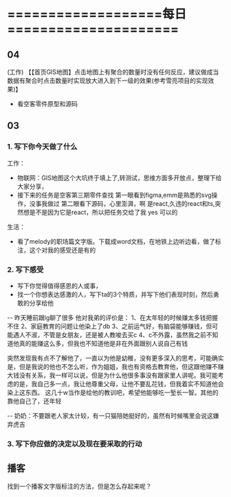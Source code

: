 # ===================每日=====================
## 04
(工作)
【【首页GIS地图】点击地图上有聚合的数量时没有任何反应，建议做成当数据有聚合时点击数量时实现放大进入到下一级的效果(参考雪亮项目的实现效果)】

- 看空客零件原型和源码

## 03
### 1. 写下你今天做了什么
工作：
- 物联网：GIS地图这个大坑终于填上了,转测试，思维方面多开放点，整理下给大家分享，
- 接下来的任务是空客第三期零件查找
    第一眼看到figma,emm是熟悉的svg操作，没事我做过
    第二眼看下源码，心里澎湃，啊 是react,久违的react和ts,突然想是不是因为它是react，所以把任务交给了我
    yes 可以的

生活：
- 看了melody的职场篇文字版。下载成word文档，在地铁上边听边看，做了标注，这个对我的感受还是有的

### 2. 写下感受
- 写下你觉得值得感恩的人或事，
- 找一个你想表达感激的人，写下ta的3个特质，并写下他们表现时刻，然后勇敢的分享给他

-- 昨天睡前跟lg聊了很多
他对我弟的评价是：
1、在太年轻的时候赚太多钱把握不住
2、家庭教育的问题让他染上了db
3、之前运气好，有脑袋能够赚钱，但可能遇人不淑，不管是女朋友，还是被人教唆去买c
4、c不外露，虽然我之前不知道他真的能赚这么多，但我也不知道他是非在外面跟别人说自己有钱

突然发现我有点不了解他了，一直以为他是幼稚，没有更多深入的思考，可能确实是，但是我说的他也不怎么听，作为姐姐，我也有资格去教育他，但这跟他赚不赚大钱没有关系，我一样可以说，但是为什么他很多事没有跟家里人讲呢。我可能考虑的是，我自己多一点，我让他尊重父母，让他不要乱花钱，但我着实不知道他会染上这东西。
这几十w当作是给他的教训吧，希望他能够吃一堑长一智。其他的靠他自己了，还年轻

-- 奶奶：不要跟老人家太计较，有一只猫陪她挺好的，虽然有时候嘴里会说这嫌弃虎吉


### 3. 写下你应做的决定以及现在要采取的行动

## 播客
找到一个播客文字版标注的方法，但是怎么存起来呢？

